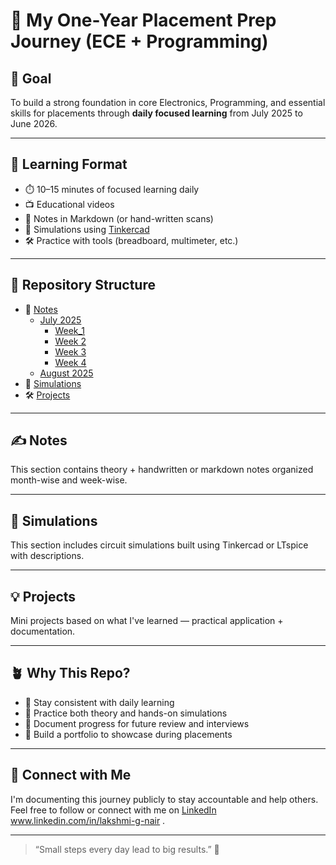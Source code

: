 # 📘 My One-Year Placement Prep Journey (ECE + Programming)

## 🎯 Goal

To build a strong foundation in core Electronics, Programming, and essential skills for placements through **daily focused learning** from July 2025 to June 2026.

---

## 🧠 Learning Format

- ⏱️ 10–15 minutes of focused learning daily
- 📺 Educational videos 
- 🧮 Notes in Markdown (or hand-written scans)
- 🔬 Simulations using [Tinkercad](https://www.tinkercad.com/)
- 🛠️ Practice with tools (breadboard, multimeter, etc.)

---


## 📂 Repository Structure

- 📒 [Notes](./Notes/)
  - [July 2025](./Notes/July_2025/)
    - [Week_1](./Notes/July_2025/Week_1/)
    - [Week 2](./Notes/July_2025/Week2/)
    - [Week 3](./Notes/July_2025/Week3/)
    - [Week 4](./Notes/July_2025/Week4/)
  - [August 2025](./Notes/August_2025/)
- 🧪 [Simulations](./Simulations/)
- 🛠️ [Projects](./Projects/)

---

## ✍️ Notes

This section contains theory + handwritten or markdown notes organized month-wise and week-wise.

---

## 🔬 Simulations

This section includes circuit simulations built using Tinkercad or LTspice with descriptions.

---

## 💡 Projects

Mini projects based on what I've learned — practical application + documentation.


---

## 🪴 Why This Repo?

- 📌 Stay consistent with daily learning
- 🧰 Practice both theory and hands-on simulations
- 📂 Document progress for future review and interviews
- 💼 Build a portfolio to showcase during placements

---

## 🔗 Connect with Me

I'm documenting this journey publicly to stay accountable and help others.  
Feel free to follow or connect with me on [LinkedIn](#) www.linkedin.com/in/lakshmi-g-nair .

---

> “Small steps every day lead to big results.” 🚀

